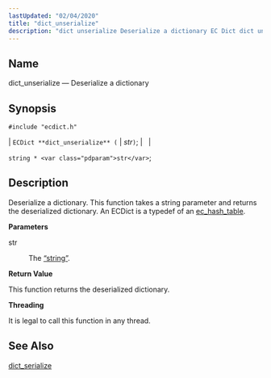 ```yaml
---
lastUpdated: "02/04/2020"
title: "dict_unserialize"
description: "dict unserialize Deserialize a dictionary EC Dict dict unserialize str string str Deserialize a dictionary This function takes a string parameter and returns the deserialized dictionary An EC Dict is a typedef of an ec hash table str The Section 68 85 string This function returns the deserialized dictionary It..."
---
```


<a name="apis.dict_unserialize"></a> 
## Name

dict_unserialize — Deserialize a dictionary

## Synopsis

`#include "ecdict.h"`

| `ECDict **dict_unserialize** (` | <var class="pdparam">str</var>`)`; |   |

`string * <var class="pdparam">str</var>`;<a name="idp50129568"></a> 
## Description

Deserialize a dictionary. This function takes a string parameter and returns the deserialized dictionary. An ECDict is a typedef of an [ec_hash_table](/momentum/3/3-api/structs-ec-hash-table).

**<a name="idp50131616"></a> Parameters**

<dl class="variablelist">

<dt>str</dt>

<dd>

The [“string”](/momentum/3/3-api/structs-string).

</dd>

</dl>

**<a name="idp50134864"></a> Return Value**

This function returns the deserialized dictionary.

**<a name="idp50135808"></a> Threading**

It is legal to call this function in any thread.

<a name="idp50136912"></a> 
## See Also

[dict_serialize](/momentum/3/3-api/apis-dict-serialize)